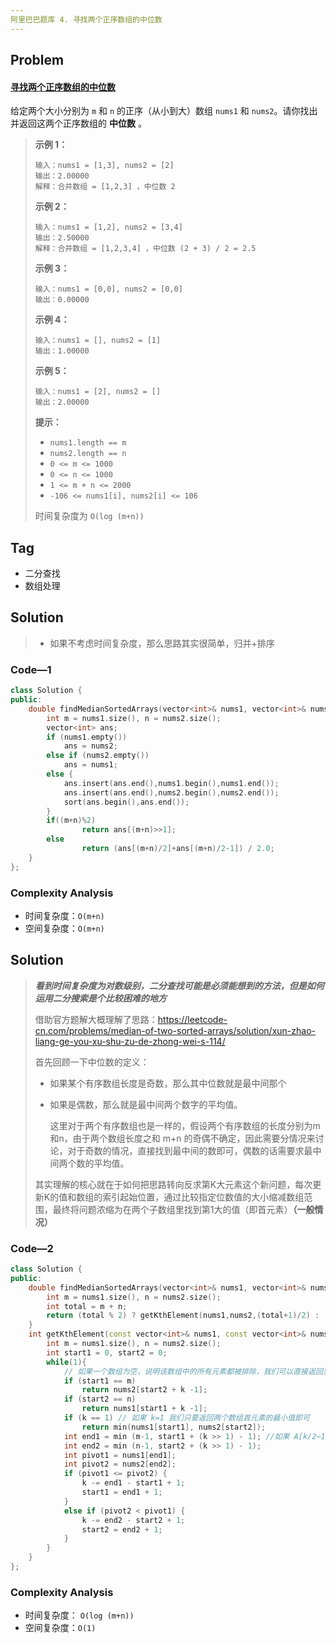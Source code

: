 ```yaml
---
阿里巴巴题库 4. 寻找两个正序数组的中位数
---
```


## Problem

#### [ 寻找两个正序数组的中位数](https://leetcode-cn.com/problems/median-of-two-sorted-arrays/)

给定两个大小分别为 `m` 和 `n` 的正序（从小到大）数组 `nums1` 和 `nums2`。请你找出并返回这两个正序数组的 **中位数** 。

> **示例 1：**
>
> ```
> 输入：nums1 = [1,3], nums2 = [2]
> 输出：2.00000
> 解释：合并数组 = [1,2,3] ，中位数 2
> ```
>
> **示例 2：**
>
> ```
> 输入：nums1 = [1,2], nums2 = [3,4]
> 输出：2.50000
> 解释：合并数组 = [1,2,3,4] ，中位数 (2 + 3) / 2 = 2.5
> ```
>
> **示例 3：**
>
> ```
> 输入：nums1 = [0,0], nums2 = [0,0]
> 输出：0.00000
> ```
>
> **示例 4：**
>
> ```
> 输入：nums1 = [], nums2 = [1]
> 输出：1.00000
> ```
>
> **示例 5：**
>
> ```
> 输入：nums1 = [2], nums2 = []
> 输出：2.00000
> ```
>
>  
>
> **提示：**
>
> - `nums1.length == m`
> - `nums2.length == n`
> - `0 <= m <= 1000`
> - `0 <= n <= 1000`
> - `1 <= m + n <= 2000`
> - `-106 <= nums1[i], nums2[i] <= 106`
>
>  时间复杂度为 `O(log (m+n))`



## Tag

- 二分查找
- 数组处理



## Solution

> - 如果不考虑时间复杂度，那么思路其实很简单，归并+排序



### Code—1

```c++
class Solution {
public:
    double findMedianSortedArrays(vector<int>& nums1, vector<int>& nums2) {
        int m = nums1.size(), n = nums2.size();
        vector<int> ans;
        if (nums1.empty())
            ans = nums2;
        else if (nums2.empty())
            ans = nums1;
        else {
            ans.insert(ans.end(),nums1.begin(),nums1.end());
            ans.insert(ans.end(),nums2.begin(),nums2.end());
            sort(ans.begin(),ans.end());
        }
        if((m+n)%2)
                return ans[(m+n)>>1];
        else
                return (ans[(m+n)/2]+ans[(m+n)/2-1]) / 2.0;
    }
};
```

### Complexity Analysis

- 时间复杂度：`O(m+n)`
- 空间复杂度：`O(m+n)`



## Solution

> ***看到时间复杂度为对数级别，二分查找可能是必须能想到的方法，但是如何运用二分搜索是个比较困难的地方***
>
> 借助官方题解大概理解了思路：https://leetcode-cn.com/problems/median-of-two-sorted-arrays/solution/xun-zhao-liang-ge-you-xu-shu-zu-de-zhong-wei-s-114/
>
> 首先回顾一下中位数的定义：
>
> - 如果某个有序数组长度是奇数，那么其中位数就是最中间那个
>
> - 如果是偶数，那么就是最中间两个数字的平均值。
>
>   这里对于两个有序数组也是一样的，假设两个有序数组的长度分别为m和n，由于两个数组长度之和 m+n 的奇偶不确定，因此需要分情况来讨论，对于奇数的情况，直接找到最中间的数即可，偶数的话需要求最中间两个数的平均值。
>
> 其实理解的核心就在于如何把思路转向反求第K大元素这个新问题，每次更新K的值和数组的索引起始位置，通过比较指定位数值的大小缩减数组范围，最终将问题浓缩为在两个子数组里找到第1大的值（即首元素）**（一般情况）**



### Code—2

```c++
class Solution {
public:
    double findMedianSortedArrays(vector<int>& nums1, vector<int>& nums2) {
        int m = nums1.size(), n = nums2.size();
        int total = m + n;
        return (total % 2) ? getKthElement(nums1,nums2,(total+1)/2) : (getKthElement(nums1,nums2,total/2) + getKthElement(nums1,nums2,total / 2 + 1)) / 2.0;
    }
    int getKthElement(const vector<int>& nums1, const vector<int>& nums2, int  k) {
        int m = nums1.size(), n = nums2.size();
        int start1 = 0, start2 = 0;
        while(1){ 
            // 如果一个数组为空，说明该数组中的所有元素都被排除，我们可以直接返回另一个数组中第 k 小的元素。
            if (start1 == m)
                return nums2[start2 + k -1];
            if (start2 == n)
                return nums1[start1 + k -1];
            if (k == 1) // 如果 k=1 我们只要返回两个数组首元素的最小值即可
                return min(nums1[start1], nums2[start2]);
            int end1 = min (m-1, start1 + (k >> 1) - 1); //如果 A[k/2−1] 或者 B[k/2−1] 越界，那么我们可以选取对应数组中的最后一个元素。在这种情况下，我们必须根据排除数的个数减少 k 的值，而不能直接将 k 减去 k/2
            int end2 = min (n-1, start2 + (k >> 1) - 1);
            int pivot1 = nums1[end1];
            int pivot2 = nums2[end2];
            if (pivot1 <= pivot2) {
                k -= end1 - start1 + 1;
                start1 = end1 + 1;
            }
            else if (pivot2 < pivot1) {
                k -= end2 - start2 + 1;
                start2 = end2 + 1;
            }
        }        
    }
};
```

### Complexity Analysis

- 时间复杂度： `O(log (m+n))`
- 空间复杂度：`O(1)`